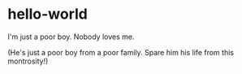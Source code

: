 # hello-world

I'm just a poor boy. Nobody loves me.

(He's just a poor boy from a poor family. Spare him his life from this montrosity!)
